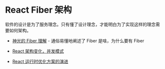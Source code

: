 # React Fiber 架构

软件的设计是为了服务理念。只有懂了设计理念，才能明白为了实现这样的理念需要如何架构。

- [神光的 Fiber 理解](https://mp.weixin.qq.com/s/sy5ZoXu09_bwhDUb1TcLvw) - 通俗易懂地阐述了 Fiber 是啥，为什么要有 Fiber

- [React 架构变化，并发模式](https://react.iamkasong.com/preparation/newConstructure.html#react16%E6%9E%B6%E6%9E%84)

- [React 运行时优化方案的演进](https://juejin.cn/post/7010539227284766751)
